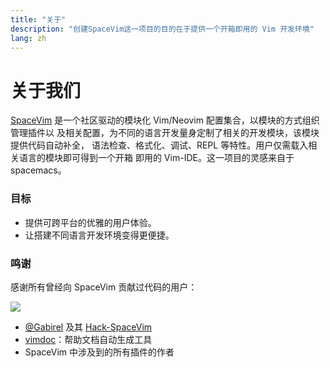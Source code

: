 ```yaml
---
title: "关于"
description: "创建SpaceVim这一项目的目的在于提供一个开箱即用的 Vim 开发环境"
lang: zh
---
```


# 关于我们

[SpaceVim](https://github.com/SpaceVim/SpaceVim) 是一个社区驱动的模块化 Vim/Neovim 配置集合，以模块的方式组织管理插件以
及相关配置，为不同的语言开发量身定制了相关的开发模块，该模块提供代码自动补全，
语法检查、格式化、调试、REPL 等特性。用户仅需载入相关语言的模块即可得到一个开箱
即用的 Vim-IDE。这一项目的灵感来自于 spacemacs。

### 目标

- 提供可跨平台的优雅的用户体验。
- 让搭建不同语言开发环境变得更便捷。

### 鸣谢

感谢所有曾经向 SpaceVim 贡献过代码的用户：

<a href="https://github.com/SpaceVim/SpaceVim/graphs/contributors"><img src="https://opencollective.com/spacevim/contributors.svg?width=890&button=false" /></a>

- [@Gabirel](https://github.com/Gabirel) 及其 [Hack-SpaceVim](https://github.com/Gabirel/Hack-SpaceVim)
- [vimdoc](https://github.com/google/vimdoc)：帮助文档自动生成工具
- SpaceVim 中涉及到的所有插件的作者

